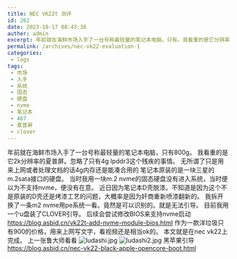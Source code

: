 ```yaml
---
title: NEC VK22t 测评
id: 262
date: 2023-10-17 08:43:38
auther: admin
excerpt: 年前就在海鲜市场入手了一台号称最轻量的笔记本电脑，只有。我看重的是它分辨率的夏普屏。忽略了只有这个残疾的事情。无所谓了只是用来上网或者处理文档的话内存还是能凑合用的笔记本原装的是一块三星的接口的硬盘。当时我用一块的固态硬盘没有进入系统，当时便以为不支持，便没有在意。近日因为笔记本壳脱漆。不知道是因为这个不是原装的壳还是烤漆工艺的问题，大概率是因为奸商重新喷漆翻新的。我拆开换了一条用系统一看。竟然是可以识别的。就是无法引导。目前我用一个盘装了引导。后续会尝试修改来支持启动作为一款洋垃圾只有的价格，用来上网写文字，看视频还是相当的。本文就是在上完成
permalink: /archives/nec-vk22-evaluation-1
categories:
 - logs
tags: 
 - 市场
 - 入手
 - 系统
 - 固态
 - 硬盘
 - nvme
 - 笔记本
 - 467
 - 夏普屏
 - clover
---
```


年前就在海鲜市场入手了一台号称最轻量的笔记本电脑，只有800g。
我看重的是它2k分辨率的夏普屏。忽略了只有4g lpddr3这个残疾的事情。
无所谓了只是用来上网或者处理文档的话4g内存还是能凑合用的
笔记本原装的是一块三星的m.2sata接口的硬盘。
当时我用一块m.2 nvme的固态硬盘没有进入系统，当时便以为不支持nvme，便没有在意。
近日因为笔记本D壳脱漆。不知道是因为这个不是原装的D壳还是烤漆工艺的问题，大概率是因为奸商重新喷漆翻新的。
我拆开换了一条m2 nvme用pe系统一看。竟然是可以识别的。就是无法引导。
目前我用一个u盘装了CLOVER引导。
后续会尝试修改BIOS来支持nvme启动
https://blog.asbid.cn/vk22t-add-nvme-module-bios.html
作为一款洋垃圾只有900的价格，用来上网写文字，看视频还是相当ok的。
本文就是在nec vk22上完成。
上一张鲁大师看看
![ludashi.jpg][1]
![ludashi2.jpg][2]
 黑苹果引导
https://blog.asbid.cn/nec-vk22-black-apple-opencore-boot.html

  [1]: https://blog.asbid.cn/usr/uploads/2021/10/1718321267.jpg
  [2]: https://blog.asbid.cn/usr/uploads/2021/10/2198726438.jpg
